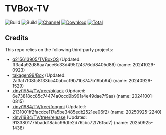 # TVBox-TV

![Build](https://shields.io/github/actions/workflow/status/xinyi1984/TVBox-TV/TV.yml?branch=master&logo=github&label=Build)
![Build](https://shields.io/github/actions/workflow/status/xinyi1984/TVBox-TV/TVBox.yml?branch=master&logo=github&label=Build)
[![Channel](https://img.shields.io/badge/Follow-Telegram-blue.svg?logo=telegram)](https://t.me/klbot)
[![Download](https://img.shields.io/github/v/release/xinyi1984/TVBox-TV?color=orange&logoColor=orange&label=Download&logo=DocuSign)](https://github.com/xinyi1984/TVBox-TV/releases/latest) 
[![Total](https://shields.io/github/downloads/xinyi1984/TVBox-TV/total?logo=Bookmeter&label=Counts&logoColor=yellow&color=yellow)](https://github.com/xinyi1984/TVBox-TV/releases)

## Credits
This repo relies on the following third-party projects:
- [q215613905/TVBoxOS](https://github.com/q215613905/TVBoxOS) (Updated: ff3a4a92d86aa7ace6c33d495f24676dd8405d86) (name: 20241029-0923)
- [takagen99/Box](https://github.com/takagen99/Box) (Updated: 2a3af7f08fc8133bc40abccf9b71b3747b19bb94) (name: 20240929-1529)
- [xinyi1984/TV/tree/okjack](https://github.com/xinyi1984/TV/tree/okjack) (Updated: 6e73818cc85c74474a0ccd9b991a4e49dae7f9aa) (name: 20241001-0815)
- [xinyi1984/TV/tree/fongmi](https://github.com/xinyi1984/TV/tree/fongmi) (Updated: 2131001ff2facdce117a5be3485edb2521ee06f2) (name: 20250925-2240)
- [xinyi1984/TV/tree/release](https://github.com/xinyi1984/TV/tree/release) (Updated: 9133801775badd18abc99dfe2d76bbc72f76f5d7) (name: 20250925-1438)
